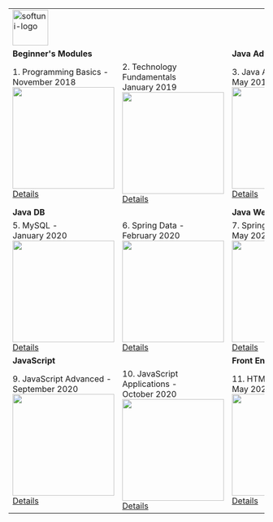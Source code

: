<div style="font-size:30px">
    <table>
        <tr>
            <td colspan="4">
                <img src="https://softuni.bg/content/images/svg-logos/software-university-logo.svg" height="70px"
                    alt="softuni-logo">
            </td>
        </tr>     
        <tr>
            <td colspan=2><b>Beginner's Modules</b></td>
            <td colspan=2><b>Java Advanved</b></td>
        </tr>
        <tr>
            <td>
                <span>1. Programming Basics - <br />November 2018</span>
                <a href="https://softuni.bg/certificates/details/61920/c61c3ccc">
                    <img src="https://i.imgur.com/YAvRU3Y.png" width=200px >
                    <span>Details</span>
                </a>
            </td>
            <td>
                <span>2. Technology Fundamentals<br />January 2019</span>
                <a href="https://softuni.bg/certificates/details/65615/b8f50808">
                    <img src="https://i.imgur.com/ifVo73N.png" width=200px>
                    <span>Details</span>
                </a>
            </td>
            <td>
                <span>3. Java Advanced - <br />May 2019</span>
                <a href="https://softuni.bg/certificates/details/67986/38bb9c72">
                    <img src="https://i.imgur.com/7MXQQNy.png" width=200px>
                    <span>Details</span>
                </a>
            </td>
            <td>
                <span>4. Java OOP - <br />June 2019</span>
                <a href="https://softuni.bg/certificates/details/69455/fd5e2196">
                    <img src="https://i.imgur.com/D55DQ1u.png" width=200px>
                    <span>Details</span>
                </a>
            </td>
        </tr>
        <tr>
            <td colspan="2"><b>Java DB</b></td>
            <td colspan="2"><b>Java Web</b></td>
        </tr>
        <tr>
            <td>
                <span>5. MySQL - <br />January 2020</span>
                <a href="https://softuni.bg/certificates/details/78885/9d8b4768">
                    <img src="https://i.imgur.com/FXz4y91.png" width=200px>
                    <span>Details</span>
                </a>
            </td>
            <td>
                <span>6. Spring Data - <br />February 2020</span>
                <a href="https://softuni.bg/certificates/details/79018/75381bf1">
                    <img src="https://i.imgur.com/httmZji.png" width=200px>
                    <span>Details</span>
                </a>
            </td>
            <td>
                <span>7. Spring Fundamentals - <br />May 2020</span>
                <a href="https://softuni.bg/certificates/details/84797/a2d30308">
                    <img src="https://i.imgur.com/2kSvqRK.png" width=200px>
                    <span>Details</span>
                </a>
            </td>
            <td>
                <span>8. Spring Advanced - <br />February 2021 <br></span>
                <a href="https://softuni.bg/certificates/details/105344/e231f0e6">
                    <img src="https://i.imgur.com/5Yymv5u.png" width=200px>
                    <span>Details</span>
                </a>
            </td>
        </tr>
        <tr>
            <td colspan="2"><b>JavaScript</b></td>
            <td colspan="2"><b>Front End</b></td>
        </tr>
        <tr>
            <td>
                <span>9. JavaScript Advanced - <br />September 2020</span>
                <a href="https://softuni.bg/certificates/details/94982/ba9d9f62">
                    <img src="https://i.imgur.com/W9edQIJ.png" width=200px>
                    <span>Details</span>
                </a>
            </td>
            <td>
                <span>10. JavaScript Applications - <br />October 2020</span>
                <a href="https://softuni.bg/certificates/details/95380/ccef768c">
                    <img src="https://i.imgur.com/577NoVK.png" width=200px>
                    <span>Details</span>
                </a>
            </td>
            <td>
                <span>11. HTML & CSS - <br />May 2020</span>
                <a href="https://softuni.bg/certificates/details/84921/b678992d">
                    <img src="https://i.imgur.com/V2CbXPx.png" width=200px>
                    <span>Details</span>
                </a>
            </td>
            <td>
                <span>12. CSS Advanced - <br />July 2020<br>
                In progress...
                </span>
            </td>
        </tr>
    </table>
</div>
